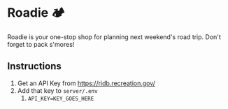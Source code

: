 # Roadie 🏕️

Roadie is your one-stop shop for planning next weekend's road trip. Don't forget to pack s'mores!

## Instructions

1. Get an API Key from https://ridb.recreation.gov/
2. Add that key to `server/.env`
   1. `API_KEY=KEY_GOES_HERE`
